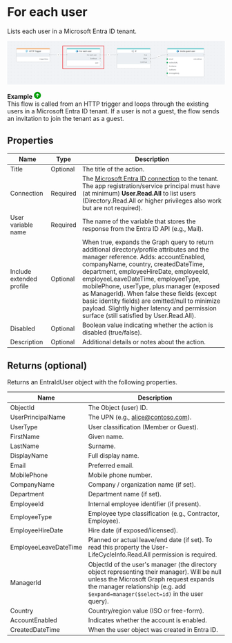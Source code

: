 # For each user

Lists each user in a Microsoft Entra ID tenant.

![Example Flow](../../../../images/flow/entra-id-for-each-user-example.png)

**Example** ![img](../../../../images/strz.jpg)  
This flow is called from an HTTP trigger and loops through the existing users in a Microsoft Entra ID tenant. If a user is not a guest, the flow sends an invitation to join the tenant as a guest.

## Properties

| Name                     | Type     | Description                                                                 |
|--------------------------|----------|-----------------------------------------------------------------------------|
| Title                    | Optional | The title of the action.                                                    |
| Connection               | Required | The [Microsoft Entra ID connection](./connecting-to-entra-id.md) to the tenant. The app registration/service principal must have (at minimum) **User.Read.All** to list users (Directory.Read.All or higher privileges also work but are not required). |
| User variable name       | Required | The name of the variable that stores the response from the Entra ID API (e.g., Mail). |
| Include extended profile | Optional  | When true, expands the Graph query to return additional directory/profile attributes and the manager reference. Adds: accountEnabled, companyName, country, createdDateTime, department, employeeHireDate, employeeId, employeeLeaveDateTime, employeeType, mobilePhone, userType, plus manager (exposed as ManagerId). When false these fields (except basic identity fields) are omitted/null to minimize payload. Slightly higher latency and permission surface (still satisfied by User.Read.All). |
| Disabled  | Optional | Boolean value indicating whether the action is disabled (true/false).  |
| Description              | Optional | Additional details or notes about the action.                               |

## Returns (optional)

Returns an EntraIdUser object with the following properties.

| Name            | Description |
|---------------------|-------------|
| ObjectId            | The Object (user) ID. |
| UserPrincipalName   | The UPN (e.g., alice@contoso.com). |
| UserType            | User classification (Member or Guest). |
| FirstName           | Given name. |
| LastName            | Surname. |
| DisplayName         | Full display name. |
| Email               | Preferred email. |
| MobilePhone         | Mobile phone number. |
| CompanyName         | Company / organization name (if set). |
| Department          | Department name (if set). |
| EmployeeId          | Internal employee identifier (if present). |
| EmployeeType        | Employee type classification (e.g., Contractor, Employee). |
| EmployeeHireDate    | Hire date (if exposed/licensed). |
| EmployeeLeaveDateTime | Planned or actual leave/end date (if set). To read this property the User-LifeCycleInfo.Read.All permission is required. |
| ManagerId | ObjectId of the user's manager (the directory object representing their manager). Will be null unless the Microsoft Graph request expands the manager relationship (e.g. add `$expand=manager($select=id)` in the user query). |
| Country             | Country/region value (ISO or free-form). |
| AccountEnabled      | Indicates whether the account is enabled. |
| CreatedDateTime     | When the user object was created in Entra ID. |